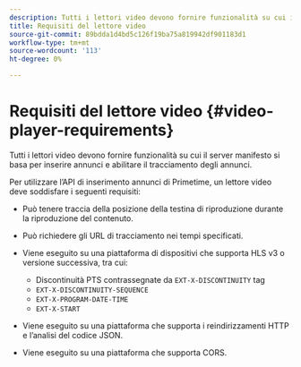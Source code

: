 ```yaml
---
description: Tutti i lettori video devono fornire funzionalità su cui il server manifesto si basa per inserire annunci e abilitare il tracciamento degli annunci.
title: Requisiti del lettore video
source-git-commit: 89bdda1d4bd5c126f19ba75a819942df901183d1
workflow-type: tm+mt
source-wordcount: '113'
ht-degree: 0%

---
```



# Requisiti del lettore video {#video-player-requirements}

Tutti i lettori video devono fornire funzionalità su cui il server manifesto si basa per inserire annunci e abilitare il tracciamento degli annunci.

Per utilizzare l’API di inserimento annunci di Primetime, un lettore video deve soddisfare i seguenti requisiti:

* Può tenere traccia della posizione della testina di riproduzione durante la riproduzione del contenuto.
* Può richiedere gli URL di tracciamento nei tempi specificati.
* Viene eseguito su una piattaforma di dispositivi che supporta HLS v3 o versione successiva, tra cui:

   * Discontinuità PTS contrassegnate da `EXT-X-DISCONTINUITY` tag
   * `EXT-X-DISCONTINUITY-SEQUENCE`
   * `EXT-X-PROGRAM-DATE-TIME`
   * `EXT-X-START`

* Viene eseguito su una piattaforma che supporta i reindirizzamenti HTTP e l’analisi del codice JSON.
* Viene eseguito su una piattaforma che supporta CORS.